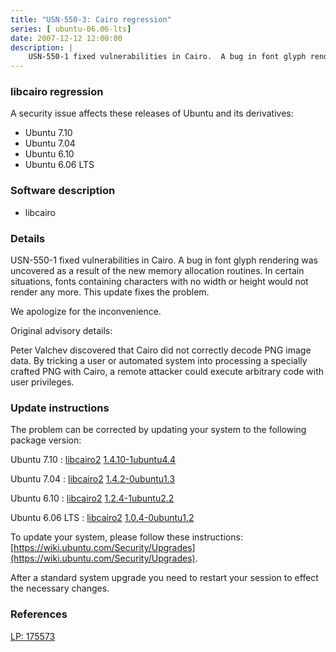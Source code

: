 ```yaml
---
title: "USN-550-3: Cairo regression"
series: [ ubuntu-06.06-lts]
date: 2007-12-12 12:00:00
description: |
    USN-550-1 fixed vulnerabilities in Cairo.  A bug in font glyph rendering was uncovered as a result of the new memory allocation routines.  In certain situations, fonts containing characters with no width or height would not render any more.  This update fixes the problem.
--- 
```

 
### libcairo regression

A security issue affects these releases of Ubuntu and its derivatives:

* Ubuntu 7.10
* Ubuntu 7.04
* Ubuntu 6.10
* Ubuntu 6.06 LTS

### Software description

* libcairo 

### Details

USN-550-1 fixed vulnerabilities in Cairo. A bug in font glyph rendering was uncovered as a result of the new memory allocation routines. In certain situations, fonts containing characters with no width or height would not render any more. This update fixes the problem.

We apologize for the inconvenience.

Original advisory details:

 Peter Valchev discovered that Cairo did not correctly decode PNG image data. By tricking a user or automated system into processing a specially crafted PNG with Cairo, a remote attacker could execute arbitrary code with user privileges. 

### Update instructions

The problem can be corrected by updating your system to the following package version:

Ubuntu 7.10
 : [libcairo2](https://launchpad.net/ubuntu/+source/libcairo) <span> [1.4.10-1ubuntu4.4](https://launchpad.net/ubuntu/+source/libcairo/1.4.10-1ubuntu4.4) </span> 

Ubuntu 7.04
 : [libcairo2](https://launchpad.net/ubuntu/+source/libcairo) <span> [1.4.2-0ubuntu1.3](https://launchpad.net/ubuntu/+source/libcairo/1.4.2-0ubuntu1.3) </span> 

Ubuntu 6.10
 : [libcairo2](https://launchpad.net/ubuntu/+source/libcairo) <span> [1.2.4-1ubuntu2.2](https://launchpad.net/ubuntu/+source/libcairo/1.2.4-1ubuntu2.2) </span> 

Ubuntu 6.06 LTS
 : [libcairo2](https://launchpad.net/ubuntu/+source/libcairo) <span> [1.0.4-0ubuntu1.2](https://launchpad.net/ubuntu/+source/libcairo/1.0.4-0ubuntu1.2) </span> 

To update your system, please follow these instructions: [https://wiki.ubuntu.com/Security/Upgrades](https://wiki.ubuntu.com/Security/Upgrades).

After a standard system upgrade you need to restart your session to effect the necessary changes. 

### References

 [LP: 175573](https://launchpad.net/bugs/175573)
 
